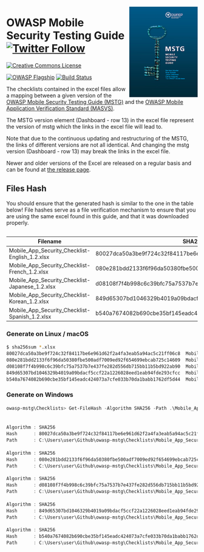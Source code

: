 <a href="https://leanpub.com/mobile-security-testing-guide"><img width=180px align="right" style="float: right;" src="../Document/Images/mstg-cover-release-small.jpg"></a>

# OWASP Mobile Security Testing Guide [![Twitter Follow](https://img.shields.io/twitter/follow/OWASP_MSTG.svg?style=social&label=Follow)](https://twitter.com/OWASP_MSTG)

[![Creative Commons License](https://licensebuttons.net/l/by-sa/4.0/88x31.png)](https://creativecommons.org/licenses/by-sa/4.0/ "CC BY-SA 4.0")

[![OWASP Flagship](https://img.shields.io/badge/owasp-flagship%20project-48A646.svg)](https://www.owasp.org/index.php/Category:OWASP_Project#tab=Project_Inventory)
[![Build Status](https://travis-ci.com/OWASP/owasp-mstg.svg?branch=master)](https://travis-ci.com/OWASP/owasp-mstg)

The checklists contained in the excel files allow a mapping between a given version of the [OWASP Mobile Security Testing Guide (MSTG)](https://github.com/OWASP/owasp-mstg "MSTG") and the [OWASP Mobile Application Verification Standard (MASVS)](https://github.com/OWASP/owasp-masvs "MASVS").

The MSTG version element (Dashboard - row 13) in the excel file represent the version of mstg which the links in the excel file will lead to.

Note that due to the continuous updating and restructuring of the MSTG, the links of different versions are not all identical. And changing the mstg version (Dashboard - row 13) may break the links in the excel file.

Newer and older versions of the Excel are released on a regular basis and can be found at [the release page](https://github.com/OWASP/owasp-mstg/releases "Releases").

## Files Hash

You should ensure that the generated hash is similar to the one in the table below! File hashes serve as a file verification mechanism to ensure that you are using the same excel found in this guide, and that it was downloaded properly.

```

```
| Filename | SHA256 Sum |
|---|---|
| Mobile_App_Security_Checklist-English_1.2.xlsx | 80027dca50a3be9f724c32f84117be6e961d62f2a4fa3eab5a94ac5c21ff06c8 |
| Mobile_App_Security_Checklist-French_1.2.xlsx | 080e281bdd2133f6f96da50380fbe500adf7009ed92f654699ebcab725c14609 |
| Mobile_App_Security_Checklist-Japanese_1.2.xlsx | d08108f7f4b998c6c39bfc75a7537b7e437fe282d556db715bb11b5bd922ab90 |
| Mobile_App_Security_Checklist-Korean_1.2.xlsx | 849d65307bd1046329b4019a09bdacf5ccf22a1226028eed1eab94fde293cfcc |
| Mobile_App_Security_Checklist-Spanish_1.2.xlsx | b540a7674082b690cbe35bf145eadc424073a7cfe033b70da1babb1762df5d44 |

### Generate on Linux / macOS

```bash
$ sha256sum *.xlsx
80027dca50a3be9f724c32f84117be6e961d62f2a4fa3eab5a94ac5c21ff06c8  Mobile_App_Security_Checklist-English_1.2.xlsx
080e281bdd2133f6f96da50380fbe500adf7009ed92f654699ebcab725c14609  Mobile_App_Security_Checklist-French_1.2.xlsx
d08108f7f4b998c6c39bfc75a7537b7e437fe282d556db715bb11b5bd922ab90  Mobile_App_Security_Checklist-Japanese_1.2.xlsx
849d65307bd1046329b4019a09bdacf5ccf22a1226028eed1eab94fde293cfcc  Mobile_App_Security_Checklist-Korean_1.2.xlsx
b540a7674082b690cbe35bf145eadc424073a7cfe033b70da1babb1762df5d44  Mobile_App_Security_Checklist-Spanish_1.2.xlsx
```

### Generate on Windows

```powershell
owasp-mstg\Checklists> Get-FileHash -Algorithm SHA256 -Path .\Mobile_App_Security_Checklist-* | fl


Algorithm : SHA256
Hash      : 80027dca50a3be9f724c32f84117be6e961d62f2a4fa3eab5a94ac5c21ff06c8
Path      : C:\Users\user\Github\owasp-mstg\Checklists\Mobile_App_Security_Checklist-English_1.2.xlsx

Algorithm : SHA256
Hash      : 080e281bdd2133f6f96da50380fbe500adf7009ed92f654699ebcab725c14609
Path      : C:\Users\user\Github\owasp-mstg\Checklists\Mobile_App_Security_Checklist-French_1.2.xlsx

Algorithm : SHA256
Hash      : d08108f7f4b998c6c39bfc75a7537b7e437fe282d556db715bb11b5bd922ab90
Path      : C:\Users\user\Github\owasp-mstg\Checklists\Mobile_App_Security_Checklist-Japanese_1.2.xlsx

Algorithm : SHA256
Hash      : 849d65307bd1046329b4019a09bdacf5ccf22a1226028eed1eab94fde293cfcc
Path      : C:\Users\user\Github\owasp-mstg\Checklists\Mobile_App_Security_Checklist-Korean_1.2.xlsx

Algorithm : SHA256
Hash      : b540a7674082b690cbe35bf145eadc424073a7cfe033b70da1babb1762df5d44
Path      : C:\Users\user\Github\owasp-mstg\Checklists\Mobile_App_Security_Checklist-Spanish_1.2.xlsx
```
